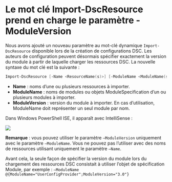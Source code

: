 # Le mot clé Import-DscResource prend en charge le paramètre -ModuleVersion

Nous avons ajouté un nouveau paramètre au mot-clé dynamique `Import-DscResource` disponible lors de la création de configurations DSC. Les auteurs de configuration peuvent désormais spécifier exactement la version du module à partir de laquelle charger les ressources DSC. La nouvelle syntaxe du mot clé est la suivante :

```powershell
Import-DscResource [-Name <ResourceName(s)>] [-ModuleName <ModuleName(s)>] [-ModuleVersion <ModuleVersion>]
```

* **Name** : noms d’une ou plusieurs ressources à importer.
* **ModuleName** : noms de modules ou objets ModuleSpecification d’un ou plusieurs modules à importer.
* **ModuleVersion** : version du module à importer. En cas d’utilisation, ModuleName doit représenter un seul module par nom. 

Dans Windows PowerShell ISE, il apparaît avec IntelliSense :

![](../images/Import-DscResource-Modversion.jpg)

**Remarque** : vous pouvez utiliser le paramètre `–ModuleVersion` uniquement avec le paramètre `–ModuleName`. Vous ne pouvez pas l’utiliser avec des noms de ressources utilisant uniquement le paramètre `–Name`.

Avant cela, la seule façon de spécifier la version du module lors du chargement des ressources DSC consistait à utiliser l’objet de spécification Module, par exemple : `–ModuleName @{ModuleName="UserConfigProvider";ModuleVersion="3.0"}`



<!--HONumber=Aug16_HO3-->


